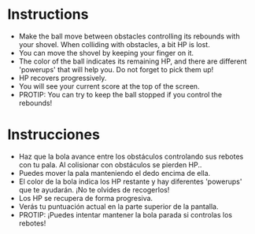 # Instructions
- Make the ball move between obstacles controlling its rebounds with your shovel. When colliding with obstacles, a bit HP is lost.
- You can move the shovel by keeping your finger on it.
- The color of the ball indicates its remaining HP, and there are different 'powerups' that will help you. Do not forget to pick them up!
- HP recovers progressively.
- You will see your current score at the top of the screen.
- PROTIP: You can try to keep the ball stopped if you control the rebounds!

# Instrucciones
- Haz que la bola avance entre los obstáculos controlando sus rebotes con tu pala. Al colisionar con obstáculos se pierden HP..
- Puedes mover la pala manteniendo el dedo encima de ella.
- El color de la bola indica los HP  restante y hay diferentes 'powerups' que te ayudarán. ¡No te olvides de recogerlos!
- Los HP se recupera de forma progresiva.
- Verás tu puntuación actual en la parte superior de la pantalla.
- PROTIP: ¡Puedes intentar mantener la bola parada si controlas los rebotes!